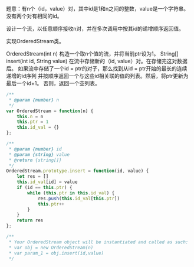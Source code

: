 题意：有n个（id，value）对，其中id是1和n之间的整数，value是一个字符串。没有两个对有相同的id。

设计一个流，以任意顺序接收n对，并在多次调用中按其id的递增顺序返回值。

实现OrderedStream类。

OrderedStream(int n) 构造一个取n个值的流，并将当前ptr设为1。
String[] insert(int id, String value) 在流中存储新的（id, value）对。在存储完这对数据后。
如果流中存储了一个id = ptr的对子，那么找到从id = ptr开始的最长的连续递增的id序列 并按顺序返回一个与这些id相关联的值的列表。然后，将ptr更新为最后一个id+1。
否则，返回一个空列表。

```javascript
/**
 * @param {number} n
 */
var OrderedStream = function(n) {
    this.n = n
    this.ptr = 1
    this.id_val = {}
};

/** 
 * @param {number} id 
 * @param {string} value
 * @return {string[]}
 */
OrderedStream.prototype.insert = function(id, value) {
    let res = []
    this.id_val[id] = value
    if (id == this.ptr) {
        while (this.ptr in this.id_val) {
            res.push(this.id_val[this.ptr])
            this.ptr++
        }
    }
    return res
};

/** 
 * Your OrderedStream object will be instantiated and called as such:
 * var obj = new OrderedStream(n)
 * var param_1 = obj.insert(id,value)
 */
```

